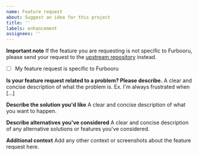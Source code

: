 ```yaml
---
name: Feature request
about: Suggest an idea for this project
title: ''
labels: enhancement
assignees: ''
---
```


**Important note**
If the feature you are requesting is not specific to Furbooru, please send your request to the [upstream repository](https://github.com/philomena-dev/philomena) instead.
- [ ] My feature request is specific to Furbooru

**Is your feature request related to a problem? Please describe.**
A clear and concise description of what the problem is. Ex. I'm always frustrated when [...]

**Describe the solution you'd like**
A clear and concise description of what you want to happen.

**Describe alternatives you've considered**
A clear and concise description of any alternative solutions or features you've considered.

**Additional context**
Add any other context or screenshots about the feature request here.
